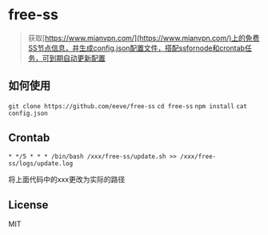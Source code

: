 # free-ss

> 获取[https://www.mianvpn.com/](https://www.mianvpn.com/)上的免费SS节点信息，并生成config.json配置文件，搭配ssfornode和crontab任务，可到期自动更新配置

## 如何使用

`git clone https://github.com/eeve/free-ss`
`cd free-ss`
`npm install`
`cat config.json`

## Crontab

`* */5 * * * /bin/bash /xxx/free-ss/update.sh >> /xxx/free-ss/logs/update.log`

将上面代码中的xxx更改为实际的路径

## License

MIT
